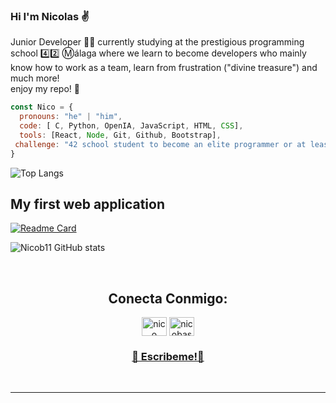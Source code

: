### Hi I'm Nicolas :v:

Junior Developer 👨‍💻 currently studying at the prestigious
programming school 4️⃣2️⃣ :m:álaga where we learn to become developers who mainly know how to work as a team, learn from frustration ("divine treasure") and much more! <br>
enjoy my repo! 😬

```js
const Nico = {
  pronouns: "he" | "him",
  code: [ C, Python, OpenIA, JavaScript, HTML, CSS],
  tools: [React, Node, Git, Github, Bootstrap],
 challenge: "42 school student to become an elite programmer or at least programmer 😂😂😂"
}

```
![Top Langs](https://github-readme-stats.vercel.app/api/top-langs/?username=NIcob11&layout=compact)


<h2>My first web application</h2>

[![Readme Card](https://github-readme-stats.vercel.app/api/pin/?username=Nicob11&repo=Bike4U)](https://github.com/Nicob11/Bike4U)

![Nicob11 GitHub stats](https://github-readme-stats.vercel.app/api?username=Nicob11&show_icons=true&theme=dark)

<br>
<h2 align="center">Conecta Conmigo:</h2>
<p align="center">
  <a href="https://www.linkedin.com/in/nico-basma/" target="blank"><img align="center" src="https://raw.githubusercontent.com/rahuldkjain/github-profile-readme-generator/master/src/images/icons/Social/linked-in-alt.svg" alt="nico basma" height="30" width="40" /></a>
  <a href="https://www.instagram.com/nicobasma/" target="blank"><img align="center" src="https://raw.githubusercontent.com/rahuldkjain/github-profile-readme-generator/master/src/images/icons/Social/instagram.svg" alt="nicobasma" height="30" width="40" /></a>
  </p>
<h3 align="center"><a href="mailto:febasma@outlook.com">📧 Escribeme!📧 </a></h3>
<br><hr><br>



